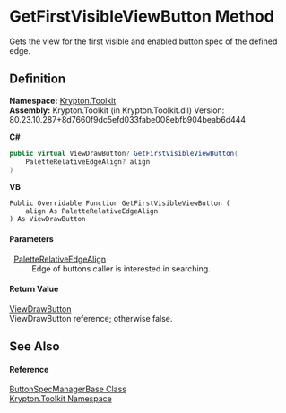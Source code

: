 # GetFirstVisibleViewButton Method


Gets the view for the first visible and enabled button spec of the defined edge.



## Definition
**Namespace:** <a href="79d2eac2-21f4-54ff-7552-b20c33c30600.md">Krypton.Toolkit</a>  
**Assembly:** Krypton.Toolkit (in Krypton.Toolkit.dll) Version: 80.23.10.287+8d7660f9dc5efd033fabe008ebfb904beab6d444

**C#**
``` C#
public virtual ViewDrawButton? GetFirstVisibleViewButton(
	PaletteRelativeEdgeAlign? align
)
```
**VB**
``` VB
Public Overridable Function GetFirstVisibleViewButton ( 
	align As PaletteRelativeEdgeAlign
) As ViewDrawButton
```



#### Parameters
<dl><dt>  <a href="ec11009b-0fa1-e87e-4b94-dd515e6a6cba.md">PaletteRelativeEdgeAlign</a></dt><dd>Edge of buttons caller is interested in searching.</dd></dl>

#### Return Value
<a href="bdfd48bd-9f28-acc4-7e42-3a9b4952ce9e.md">ViewDrawButton</a>  
ViewDrawButton reference; otherwise false.

## See Also


#### Reference
<a href="144ff6cf-1b90-8f91-5d2f-e5ae803559b0.md">ButtonSpecManagerBase Class</a>  
<a href="79d2eac2-21f4-54ff-7552-b20c33c30600.md">Krypton.Toolkit Namespace</a>  

